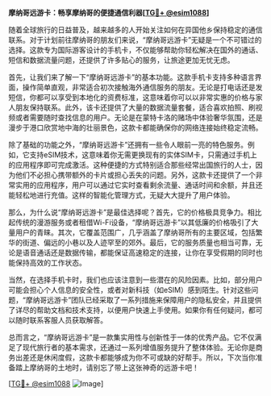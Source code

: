 **摩纳哥远游卡：畅享摩纳哥的便捷通信利器[[TG💪+ @esim1088](https://t.me/s/esim1088)]**

随着全球旅行的日益普及，越来越多的人开始关注如何在异国他乡保持稳定的通信联系。对于计划前往摩纳哥的朋友们来说，“摩纳哥远游卡”无疑是一个不可错过的选择。这款专为国际游客设计的手机卡，不仅能够帮助你轻松解决在国外的通话、短信和数据流量问题，还提供了许多贴心的服务，让旅途更加无忧无虑。

首先，让我们来了解一下“摩纳哥远游卡”的基本功能。这款手机卡支持多种语言界面，操作简单直观，非常适合初次接触海外通信服务的朋友。无论是打电话还是发短信，你都可以享受到本地化的资费标准，这意味着你可以以非常实惠的价格与家人朋友保持联系。此外，该卡还提供了大量的数据流量套餐，适合喜欢拍照、刷视频或者需要随时查找信息的用户。无论是在蒙特卡洛的赌场中体验奢华氛围，还是漫步于港口欣赏地中海的壮丽景色，这款卡都能确保你的网络连接始终稳定流畅。

除了基础的功能之外，“摩纳哥远游卡”还拥有一些令人眼前一亮的特色服务。例如，它支持eSIM技术，这意味着你无需更换现有的实体SIM卡，只需通过手机上的应用程序即可完成激活。这种便捷的方式特别适合那些经常出国旅行的人士，因为他们不必担心携带额外的卡片或担心丢失的问题。另外，这款卡还提供了一个非常实用的应用程序，用户可以通过它实时查看剩余流量、通话时间和余额，并且还能轻松地进行充值。这样的智能化管理方式，无疑大大提升了用户体验。

那么，为什么说“摩纳哥远游卡”是最佳选择呢？首先，它的价格极具竞争力。相比起传统的漫游服务或者租借Wi-Fi设备，“摩纳哥远游卡”以其低廉的价格吸引了大量用户的青睐。其次，它覆盖范围广，几乎涵盖了摩纳哥所有的主要区域，包括繁华的街道、偏远的小巷以及人迹罕至的郊外。最后，它的服务质量也相当可靠，无论是语音通话还是数据传输，都能保证高速稳定的连接，让你在享受假期的同时也能保持高效的工作状态。

当然，在选择手机卡时，我们也应该注意到一些潜在的风险因素。比如，部分用户可能会担心个人信息的安全性，或者对新科技（如eSIM）感到陌生。针对这些问题，“摩纳哥远游卡”团队已经采取了一系列措施来保障用户的隐私安全，并且提供了详尽的帮助文档和技术支持，以便用户快速上手使用。如果你有任何疑问，都可以随时联系客服人员获取解答。

总而言之，“摩纳哥远游卡”是一款集实用性与创新性于一体的优秀产品。它不仅满足了现代旅行者的基本需求，还通过一系列增值服务提升了整体体验。无论你是商务出差还是休闲度假，这款卡都能够成为你不可或缺的好帮手。所以，下次当你准备踏上摩纳哥的土地时，请别忘了带上这张神奇的远游卡吧！

[[TG💪+ @esim1088](https://t.me/s/esim1088) ![Image](https://i.postimg.cc/4NQfJmqS/Snipaste-2025-05-13-00-14-12.png)]